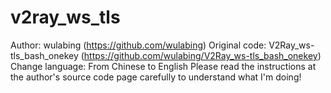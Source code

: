 # v2ray_ws_tls
Author: wulabing (https://github.com/wulabing)
Original code: V2Ray_ws-tls_bash_onekey (https://github.com/wulabing/V2Ray_ws-tls_bash_onekey)
Change language: From Chinese to English
Please read the instructions at the author's source code page carefully to understand what I'm doing!